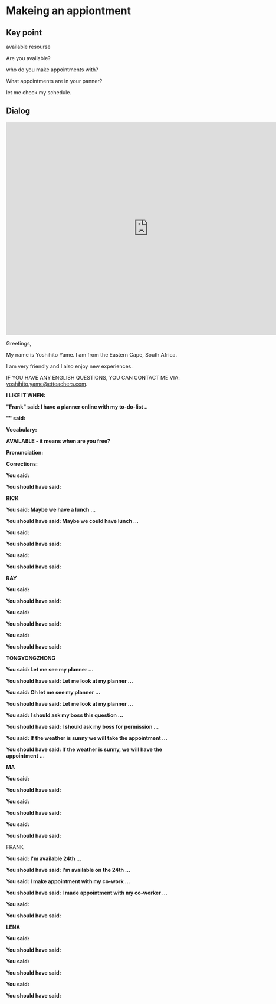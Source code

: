 # Makeing an appiontment

## Key point

available resourse

Are you available?

who do you make appointments with?

What appointments are in your panner?

let me check my schedule.

## Dialog

<iframe name="easyXDM_default3251_provider" id="easyXDM_default3251_provider" src="https://cns.ef-cdn.com/Juno/EvcContent/11/55/Making_an_appointment/index.html?api_v=0.0.13&amp;accessKey=2c8e376b-85a2-495c-90f7-0e9b577e02f2&amp;attendanceToken=c4ff23d2-61de-4072-8b18-26ac81f34b78&amp;xdm_e=https%3A%2F%2Fevc.ef.com.cn&amp;xdm_c=default3251&amp;xdm_p=1" frameborder="0" style="box-sizing: border-box; width: 770.656px; height: 578px;"></iframe>

Greetings,

 

My name is Yoshihito Yame. I am from the Eastern Cape, South Africa.

 

I am very friendly and I also enjoy new experiences.

 

IF YOU HAVE ANY ENGLISH QUESTIONS, YOU CAN CONTACT ME VIA: [yoshihito.yame@etteachers.com](mailto:yoshihito.yame@etteachers.com).

 

**I LIKE IT WHEN:**

 

**"Frank" said:  I have a planner online with my to-do-list ..**

 

**"" said:**

 

**Vocabulary:**



**AVAILABLE - it means when are you free?**

 

**Pronunciation:**

 

**Corrections:**



**You said:**



**You should have said:**



**RICK**



**You said: Maybe we have a lunch ...**



**You should have said: Maybe we could have lunch ...**



**You said:**



**You should have said:**



**You said:**



**You should have said:**



**RAY**



**You said:**



**You should have said:**



**You said:**



**You should have said:**



**You said:**



**You should have said:**



**TONGYONGZHONG**



**You said: Let me see my planner ...**



**You should have said: Let me look at my planner ...**



**You said: Oh let me see my planner ...**



**You should have said: Let me look at my planner ...**



**You said: I should ask my boss this question ...**



**You should have said: I should ask my boss for permission ...**



**You said: If the weather is sunny we will take the appointment ...**



**You should have said: If the weather is sunny, we will have the appointment ...**





**MA**



**You said:**



**You should have said:**



**You said:**



**You should have said:**



**You said:**



**You should have said:**



FRANK



**You said: I'm available 24th ...**



**You should have said: I'm available on the 24th ...**



**You said:  I make appointment with my co-work ...**



**You should have said: I made appointment with my co-worker ...**



**You said:**



**You should have said:**



**LENA**



**You said:**



**You should have said:**



**You said:**



**You should have said:**



**You said:**



**You should have said:**